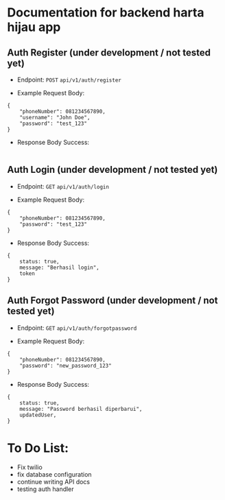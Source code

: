 # Documentation for backend harta hijau app

## Auth Register (under development / not tested yet)

- Endpoint: `POST` `api/v1/auth/register`

- Example Request Body:

```
{
    "phoneNumber": 081234567890,
    "username": "John Doe",
    "password": "test_123"
}
```

- Response Body Success:

```

```

## Auth Login (under development / not tested yet)

- Endpoint: `GET` `api/v1/auth/login`

- Example Request Body:

```
{
    "phoneNumber": 081234567890,
    "password": "test_123"
}
```

- Response Body Success:

```
{
    status: true,
    message: "Berhasil login",
    token
}
```

## Auth Forgot Password (under development / not tested yet)

- Endpoint: `GET` `api/v1/auth/forgotpassword`

- Example Request Body:

```
{
    "phoneNumber": 081234567890,
    "password": "new_password_123"
}
```

- Response Body Success:

```
{
    status: true,
    message: "Password berhasil diperbarui",
    updatedUser,
}
```

# To Do List:
- Fix twilio
- fix database configuration
- continue writing API docs
- testing auth handler